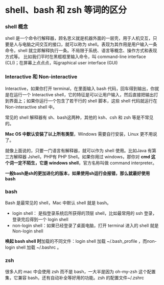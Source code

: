 # shell、bash 和 zsh 等词的区分

### **shell 概念**

shell 是一个命令行解释器，顾名思义就是机器外面的一层壳，用于人机交互，只要是人与电脑之间交互的接口，就可以称为 shell。表现为其作用是用户输入一条命令，shell 就立即解释执行一条。不局限于系统、语言等概念、操作方式和表现方式等。 比如我们平时在黑框框里输入命令，叫 command-line interface \(CLI\)；在屏幕上点点点，叫graphical user interface \(GUI\)

### **Interactive 和 Non-interactive**

Interactive，如果你打开 terminal，在里面输入 bash 代码，回车得到输出，你就是在运行一个 Interactive shell，它的特征是可以让用户输入，然后直接把输出打到界面上；如果你运行一个包含了若干行的 shell 脚本，这些 shell 代码就运行在Non-interactive shell 中。

常见的 shell 解释器有 sh、bash这两种，其他的 ksh、csh 和 zsh 等是不常见的。

**Mac OS 中默认安装了以上所有类型**，Windows 需要自行安装，Linux 更不用说了。

就像上面说的，只要一门语言有解释器，就可以作为 shell 使用。比如Java 有第三方解释器 Jshell，PHP有 PHP Shell。如果你用过 windows，那你对 **cmd 这个词一定不陌生，它是 windows shell**，官方名称叫做 command interpreter。

**一般bash是sh的更加进化的版本，如果使用sh运行会报错，那么就最好使用bash**

### **bash**

Bash 是最常见的 shell，Mac 中默认 shell 就是 bash。

* login shell： 是指登录系统后所获得的顶层 shell，比如最常用的 ssh 登录，登录完后得到一个 login shell
* non-login shell：如果已经登录了桌面电脑，打开 terminal 进入的 shell 就是 Non-login shell

**唤起 bash shell 时**加载的不同文件：login shell 加载 ~/.bash\_profile ，而non-login shell 加载 ~/.bashrc 。

### **zsh**

很多人的 mac 中会使用 zsh 而不是 bash，一大半是因为 oh-my-zsh 这个配置集，它兼容 bash，还有自动补全等好用的功能。zsh 的配置文件~/.zshrc

